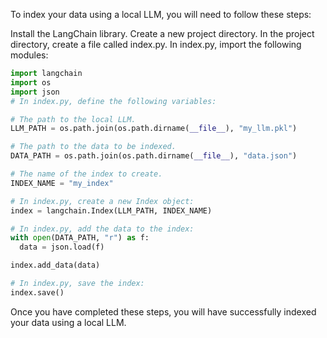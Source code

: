 To index your data using a local LLM, you will need to follow these steps:

Install the LangChain library.
Create a new project directory.
In the project directory, create a file called index.py.
In index.py, import the following modules:

```python
import langchain
import os
import json
# In index.py, define the following variables:

# The path to the local LLM.
LLM_PATH = os.path.join(os.path.dirname(__file__), "my_llm.pkl")

# The path to the data to be indexed.
DATA_PATH = os.path.join(os.path.dirname(__file__), "data.json")

# The name of the index to create.
INDEX_NAME = "my_index"

# In index.py, create a new Index object:
index = langchain.Index(LLM_PATH, INDEX_NAME)

# In index.py, add the data to the index:
with open(DATA_PATH, "r") as f:
  data = json.load(f)

index.add_data(data)

# In index.py, save the index:
index.save()
```

Once you have completed these steps, you will have successfully indexed your data using a local LLM.